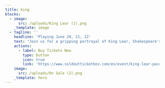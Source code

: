 ```yaml
---
title: king
blocks:
  - image:
      src: /uploads/King Lear (1).png
    _template: image
  - tagline: ''
    headline: 'Playing June 20, 21, 22'
    text: "Join us for a gripping portrayal of King Lear, Shakespeare's timeless tragedy of power, betrayal, and redemption. Follow the aging monarch as he divides his kingdom among his daughters, only to unravel in a storm of madness and deceit.\n\n\\_\\_\\_\\_\\_\\_\\_\\_\\_\\_\\_\\_\\_\\_\\_\\_\\_\\_\\_\\_\\_\\_\\_\\_\\_\\_\\_\\_\\_\\_\\_\\_\\_\\_\\_\\_\\_\\_\\_\\_\\_\\_\\_\\_\\_\\_\\_\\_\\_\\_\\_\\_\\_\\_\\_\\_\\_\\_\\_\\_\\_\\_\\_\\_\\_\\_\n\nWhere:\_CURIUM ANCIENT THEATRE\n\nWhen:\_20/06/2024 - 22/06/2024\n\nTickets Online:\_€20 ADULTS | €10 (UNDER 18 YEARS OLD)\n\nTickets at the Door: €25 ADULTS | €15 (UNDER 18 YEARS OLD)\n\nDuration:\_2 hours 20 mins - No intermission\n\nAges:\_Recommended Parental Guidance 12 +\n\nLanguage:\_English\n\n\\_\\_\\_\\_\\_\\_\\_\\_\\_\\_\\_\\_\\_\\_\\_\\_\\_\\_\\_\\_\\_\\_\\_\\_\\_\\_\\_\\_\\_\\_\\_\\_\\_\\_\\_\\_\\_\\_\\_\\_\\_\\_\\_\\_\\_\\_\\_\\_\\_\\_\\_\\_\\_\\_\\_\\_\\_\\_\\_\\_\\_\\_\\_\\_\\_\\_\\_\n\n\\*\\*\\*Group Bookings Available. For 10+ groups please contact shakespeareboxoffice\\@gmail.com\n"
    actions:
      - label: Buy Tickets Now
        type: button
        icon: true
        link: 'https://www.soldoutticketbox.com/en/event/king-lear-pacc'
    image:
      src: /uploads/On Sale (2).png
    _template: hero
---
```


